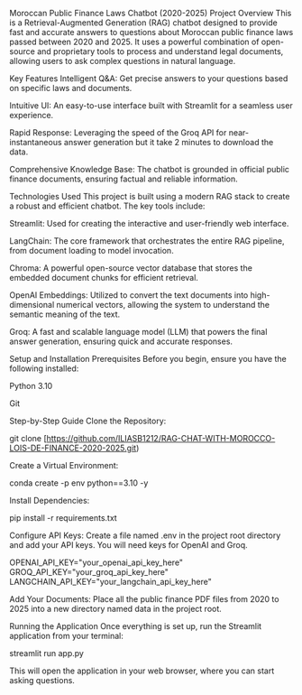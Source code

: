 Moroccan Public Finance Laws Chatbot (2020-2025)
Project Overview
This is a Retrieval-Augmented Generation (RAG) chatbot designed to provide fast and accurate answers to questions about Moroccan public finance laws passed between 2020 and 2025. It uses a powerful combination of open-source and proprietary tools to process and understand legal documents, allowing users to ask complex questions in natural language.

Key Features
Intelligent Q&A: Get precise answers to your questions based on specific laws and documents.

Intuitive UI: An easy-to-use interface built with Streamlit for a seamless user experience.

Rapid Response: Leveraging the speed of the Groq API for near-instantaneous answer generation but it take 2 minutes to download the data.

Comprehensive Knowledge Base: The chatbot is grounded in official public finance documents, ensuring factual and reliable information.

Technologies Used
This project is built using a modern RAG stack to create a robust and efficient chatbot. The key tools include:

Streamlit: Used for creating the interactive and user-friendly web interface.

LangChain: The core framework that orchestrates the entire RAG pipeline, from document loading to model invocation.

Chroma: A powerful open-source vector database that stores the embedded document chunks for efficient retrieval.

OpenAI Embeddings: Utilized to convert the text documents into high-dimensional numerical vectors, allowing the system to understand the semantic meaning of the text.

Groq: A fast and scalable language model (LLM) that powers the final answer generation, ensuring quick and accurate responses.

Setup and Installation
Prerequisites
Before you begin, ensure you have the following installed:

Python 3.10

Git

Step-by-Step Guide
Clone the Repository:

git clone [https://github.com/ILIASB1212/RAG-CHAT-WITH-MOROCCO-LOIS-DE-FINANCE-2020-2025.git)

Create a Virtual Environment:

conda create -p env python==3.10 -y

Install Dependencies:

pip install -r requirements.txt

Configure API Keys:
Create a file named .env in the project root directory and add your API keys. You will need keys for OpenAI and Groq.

OPENAI_API_KEY="your_openai_api_key_here"
GROQ_API_KEY="your_groq_api_key_here"
LANGCHAIN_API_KEY="your_langchain_api_key_here"

Add Your Documents:
Place all the public finance PDF files from 2020 to 2025 into a new directory named data in the project root.

Running the Application
Once everything is set up, run the Streamlit application from your terminal:

streamlit run app.py

This will open the application in your web browser, where you can start asking questions.
